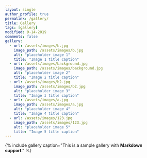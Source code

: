 ```yaml
---
layout: single
author_profile: true
permalink: /gallery/
title: Gallery
tags: [gallery]
modified: 9-14-2019
comments: false
gallery:
  - url: /assets/images/b.jpg
    image_path: /assets/images/b.jpg
    alt: "placeholder image 1"
    title: "Image 1 title caption"
  - url: /assets/images/background.jpg
    image_path: /assets/images/background.jpg
    alt: "placeholder image 2"
    title: "Image 2 title caption"
  - url: /assets/images/b2.jpg
    image_path: /assets/images/b2.jpg
    alt: "placeholder image 3"
    title: "Image 3 title caption"  
  - url: /assets/images/a.jpg
    image_path: /assets/images/a.jpg
    alt: "placeholder image 4"
    title: "Image 4 title caption"
  - url: /assets/images/123.jpg
    image_path: /assets/images/123.jpg
    alt: "placeholder image 5"
    title: "Image 5 title caption"    
---
```


{% include gallery caption="This is a sample gallery with **Markdown support**." %}

